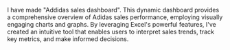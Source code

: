 I have made "Addidas sales dashboard".
This dynamic dashboard provides a comprehensive overview of Adidas sales performance, employing visually engaging charts and graphs. By leveraging Excel's powerful features, I've created an intuitive tool that enables users to interpret sales trends, track key metrics, and make informed decisions. 
